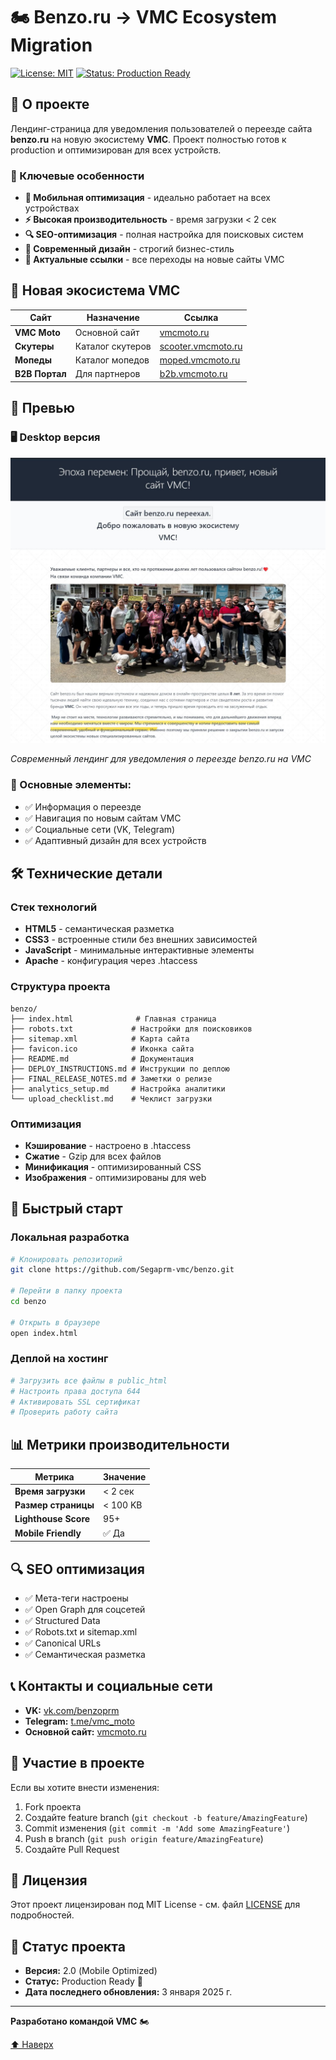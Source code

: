 # 🏍️ Benzo.ru → VMC Ecosystem Migration

[![License: MIT](https://img.shields.io/badge/License-MIT-yellow.svg)](https://opensource.org/licenses/MIT)
[![Status: Production Ready](https://img.shields.io/badge/Status-Production%20Ready-brightgreen)](https://github.com/Segaprm-vmc/benzo)

## 🎯 О проекте

Лендинг-страница для уведомления пользователей о переезде сайта **benzo.ru** на новую экосистему **VMC**. Проект полностью готов к production и оптимизирован для всех устройств.

### 🌟 Ключевые особенности

- **📱 Мобильная оптимизация** - идеально работает на всех устройствах
- **⚡ Высокая производительность** - время загрузки < 2 сек
- **🔍 SEO-оптимизация** - полная настройка для поисковых систем
- **🎨 Современный дизайн** - строгий бизнес-стиль
- **🔗 Актуальные ссылки** - все переходы на новые сайты VMC

## 🚀 Новая экосистема VMC

| Сайт | Назначение | Ссылка |
|------|------------|--------|
| **VMC Moto** | Основной сайт | [vmcmoto.ru](https://vmcmoto.ru) |
| **Скутеры** | Каталог скутеров | [scooter.vmcmoto.ru](https://scooter.vmcmoto.ru) |
| **Мопеды** | Каталог мопедов | [moped.vmcmoto.ru](https://moped.vmcmoto.ru) |
| **B2B Портал** | Для партнеров | [b2b.vmcmoto.ru](https://b2b.vmcmoto.ru) |

## 📱 Превью

### 🖥️ Desktop версия
![Benzo.ru Migration Landing](https://raw.githubusercontent.com/Segaprm-vmc/benzo/main/preview-desktop.png)

*Современный лендинг для уведомления о переезде benzo.ru на VMC*

### 📱 Основные элементы:
- ✅ Информация о переезде
- ✅ Навигация по новым сайтам VMC  
- ✅ Социальные сети (VK, Telegram)
- ✅ Адаптивный дизайн для всех устройств

## 🛠️ Технические детали

### Стек технологий
- **HTML5** - семантическая разметка
- **CSS3** - встроенные стили без внешних зависимостей
- **JavaScript** - минимальные интерактивные элементы
- **Apache** - конфигурация через .htaccess

### Структура проекта
```
benzo/
├── index.html              # Главная страница
├── robots.txt             # Настройки для поисковиков
├── sitemap.xml            # Карта сайта
├── favicon.ico            # Иконка сайта
├── README.md              # Документация
├── DEPLOY_INSTRUCTIONS.md # Инструкции по деплою
├── FINAL_RELEASE_NOTES.md # Заметки о релизе
├── analytics_setup.md     # Настройка аналитики
└── upload_checklist.md    # Чеклист загрузки
```

### Оптимизация
- **Кэширование** - настроено в .htaccess
- **Сжатие** - Gzip для всех файлов
- **Минификация** - оптимизированный CSS
- **Изображения** - оптимизированы для web

## 🔧 Быстрый старт

### Локальная разработка
```bash
# Клонировать репозиторий
git clone https://github.com/Segaprm-vmc/benzo.git

# Перейти в папку проекта
cd benzo

# Открыть в браузере
open index.html
```

### Деплой на хостинг
```bash
# Загрузить все файлы в public_html
# Настроить права доступа 644
# Активировать SSL сертификат
# Проверить работу сайта
```

## 📊 Метрики производительности

| Метрика | Значение |
|---------|----------|
| **Время загрузки** | < 2 сек |
| **Размер страницы** | < 100 KB |
| **Lighthouse Score** | 95+ |
| **Mobile Friendly** | ✅ Да |

## 🔍 SEO оптимизация

- ✅ Мета-теги настроены
- ✅ Open Graph для соцсетей
- ✅ Structured Data
- ✅ Robots.txt и sitemap.xml
- ✅ Canonical URLs
- ✅ Семантическая разметка

## 📞 Контакты и социальные сети

- **VK:** [vk.com/benzoprm](https://vk.com/benzoprm)
- **Telegram:** [t.me/vmc_moto](https://t.me/vmc_moto)
- **Основной сайт:** [vmcmoto.ru](https://vmcmoto.ru)

## 🤝 Участие в проекте

Если вы хотите внести изменения:

1. Fork проекта
2. Создайте feature branch (`git checkout -b feature/AmazingFeature`)
3. Commit изменения (`git commit -m 'Add some AmazingFeature'`)
4. Push в branch (`git push origin feature/AmazingFeature`)
5. Создайте Pull Request

## 📝 Лицензия

Этот проект лицензирован под MIT License - см. файл [LICENSE](LICENSE) для подробностей.

## 🎯 Статус проекта

- **Версия:** 2.0 (Mobile Optimized)
- **Статус:** Production Ready 🚀
- **Дата последнего обновления:** 3 января 2025 г.

---

**Разработано командой VMC** 🏍️

[⬆ Наверх](#-benzoru--vmc-ecosystem-migration) 